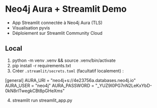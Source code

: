 # Neo4j Aura + Streamlit Demo

- App Streamlit connectée à Neo4j Aura (TLS)
- Visualisation pyvis
- Déploiement sur Streamlit Community Cloud

## Local
1) python -m venv .venv && source .venv/bin/activate
2) pip install -r requirements.txt
3) Créer `.streamlit/secrets.toml` (facultatif localement) :

[general]
AURA_URI = "neo4j+s://4e23756a.databases.neo4j.io"
AURA_USER = "neo4j"
AURA_PASSWORD = "_YUZ9I0PG7nN2LeKxYbD-0kN8rlTwegkCBt8pGHeXms"

4) streamlit run streamlit_app.py